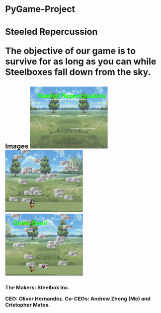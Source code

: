 # PyGame-Project
<h1> Steeled Repercussion
<p> The objective of our game is to survive for as long as you can while Steelboxes fall down from the sky.</p>
<h2> Images
<img src = "https://github.com/ohern8893/PyGame-Project/blob/master/Game%20Plan/Capture%20Title.PNG"width = "250 " height = "200">
<img src = "https://github.com/ohern8893/PyGame-Project/blob/master/Game%20Plan/Capture%20Pt1.PNG"width = "250 " height = "200">
<img src = "https://github.com/ohern8893/PyGame-Project/blob/master/Game%20Plan/Capture%20Game%20Over.PNG"width = "250 " height = "200">
<h3> The Makers: Steelbox Inc.
<p> CEO: Oliver Hernandez. Co-CEOs: Andrew Zhong (Me) and Cristopher Matos.</p>
